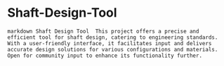 # Shaft-Design-Tool
```markdown Shaft Design Tool  This project offers a precise and efficient tool for shaft design, catering to engineering standards. With a user-friendly interface, it facilitates input and delivers accurate design solutions for various configurations and materials. Open for community input to enhance its functionality further. ```

